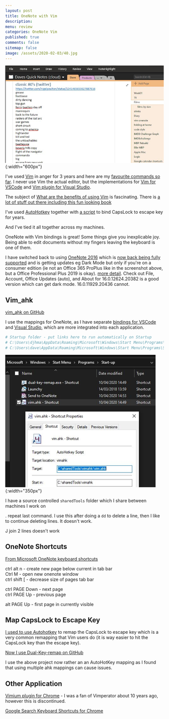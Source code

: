 ```yaml
---
layout: post
title: OneNote with Vim 
description: 
menu: review
categories: OneNote Vim 
published: true 
comments: false     
sitemap: false
image: /assets/2020-02-03/40.jpg
---
```


![alt text](/assets/2020-04-10/2.jpg "OneNote with Vim"){:width="600px"}

I've used [Vim](https://www.vim.org/) in anger for 3 years and here are my [favourite commands so far](/2018/02/21/VIM). I never use Vim the actual editor, but the implementations for [Vim for VSCode](https://github.com/VSCodeVim/Vim) and [Vim plugin for Visual Studio](https://github.com/VsVim/VsVim).

The subject of [What are the benefits of using Vim](https://stackoverflow.com/questions/597077/what-are-the-benefits-of-learning-vim) is fascinating. There is [a lot of stuff out there including this fun looking book](https://www.barbarianmeetscoding.com/boost-your-coding-fu-with-vscode-and-vim/introduction/)

I've used [AutoHotkey](https://www.autohotkey.com/) together with [a script](/2018/04/10/Autohotkey) to bind CapsLock to escape key for years.

And I've tied it all together across my machines.

OneNote with Vim bindings is great! Some things give you inexplicable joy. Being able to edit documents without my fingers leaving the keyboard is one of them.

I have switched back to using [OneNote 2016](https://www.onenote.com/download) which is [now back being fully supported](https://support.office.com/en-gb/article/frequently-asked-questions-about-onenote-6582c7ae-2ec6-408d-8b7a-3ed71a3c2103) and is getting updates eg Dark Mode but only if you're on a consumer edition (ie not an Office 365 ProPlus like in the screenshot above, but a Office Professional Plus 2019 is okay). [more detail](https://support.office.com/en-gb/article/turn-dark-mode-on-or-off-in-onenote-bb81fb88-968d-4c1a-818d-eec590deadef). Check out File, Account, Office Updates (auto), and About for 16.0.12624.20382 is a good version which can get dark mode. 16.0.11929.20436 cannot.

## Vim_ahk

[vim_ahk on GitHub](https://github.com/rcmdnk/vim_ahk) 

I use the mappings for OneNote, as I have separate [bindings for VSCode](https://github.com/VSCodeVim/Vim) and [Visual Studio](https://marketplace.visualstudio.com/items?itemName=JaredParMSFT.VsVim), which are more integrated into each application. 

```bash
# Startup folder - put links here to run automatically on Startup
# C:\Users\djhma\AppData\Roaming\Microsoft\Windows\Start Menu\Programs\Startup
# C:\Users\dave\AppData\Roaming\Microsoft\Windows\Start Menu\Programs\Startup
```

![alt text](/assets/2020-04-10/3.jpg "My auto Startup folder"){:width="350px"}

I have a source controlled `sharedTools` folder which I share between machines I work on

. repeat last command. I use this after doing a `dd` to delete a line, then I like to continue deleting lines. It doesn't work.

J join 2 lines doesn't work

## OneNote Shortcuts

[From Microsoft OneNote keyboard shortcuts](
https://support.office.com/en-gb/article/keyboard-shortcuts-in-onenote-for-windows-44b8b3f4-c274-4bcc-a089-e80fdcc87950)

ctrl alt n - create new page below current in tab bar  
Ctrl M - open new onenote window  
ctrl shift [ - decrease size of pages tab bar  

ctrl PAGE Down - next page  
ctrl PAGE Up - previous page  

alt PAGE Up - first page in currently visible  

## Map CapsLock to Escape Key

[I used to use Autohotkey](/2018/04/10/Autohotkey) to remap the CapsLock to escape key  which is a very common remapping that Vim users do (it is way easier to hit the CapsLock key than the escape key).

[Now I use Dual-Key-remap on GitHub](https://github.com/ililim/dual-key-remap)

I use the above project now rather an an AutoHotKey mapping as I found that using multiple ahk mappings can cause issues.

## Other Application

[Vimium plugin for Chrome](https://chrome.google.com/webstore/detail/vimium/dbepggeogbaibhgnhhndojpepiihcmeb?hl=en) - I was a fan of Vimperator about 10 years ago, however this is discontinued.

[Google Search Keyboard Shortcuts for Chrome](https://chrome.google.com/webstore/detail/google-search-keyboard-sh/iobmefdldoplhmonnnkchglfdeepnfhd?hl=en)
